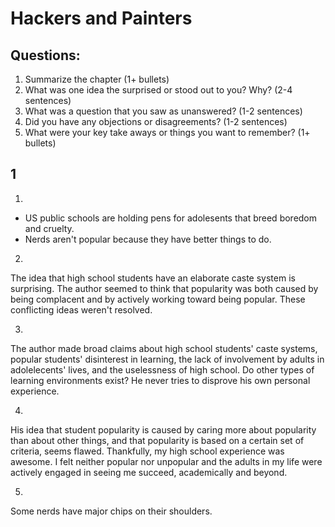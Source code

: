 Hackers and Painters
====================

Questions:
----------  

1. Summarize the chapter (1+ bullets)
2. What was one idea the surprised or stood out to you? Why? (2-4 sentences)
3. What was a question that you saw as unanswered? (1-2 sentences)
4. Did you have any objections or disagreements? (1-2 sentences)
5. What were your key take aways or things you want to remember? (1+ bullets)  

1
-

1. 
* US public schools are holding pens for adolesents that breed boredom and cruelty. 
* Nerds aren't popular because they have better things to do.

2. 
The idea that high school students have an elaborate caste system is surprising. The author seemed to think that popularity was both caused by being complacent and by actively working toward being popular. These conflicting ideas weren't resolved.

3. 
The author made broad claims about high school students' caste systems, popular students' disinterest in learning, the lack of involvement by adults in adolelecents' lives, and the uselessness of high school. Do other types of learning environments exist? He never tries to disprove his own personal experience.

4. 
His idea that student popularity is caused by caring more about popularity than about other things, and that popularity is based on a certain set of criteria, seems flawed. Thankfully, my high school experience was awesome. I felt neither popular nor unpopular and the adults in my life were actively engaged in seeing me succeed, academically and beyond.

5. 
Some nerds have major chips on their shoulders.


